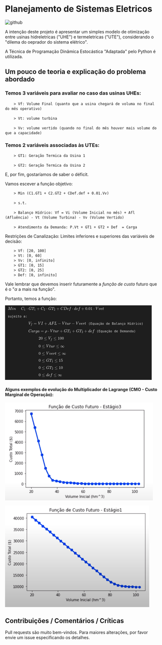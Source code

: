 # Planejamento de Sistemas Eletricos

![github](https://media.giphy.com/media/2surg4h1puFna/giphy-downsized.gif)

A intenção deste projeto é apresentar um simples modelo de otimização entre usinas hidreletricas ("UHE") e termeletricas ("UTE"), considerando o "dilema do oeprador do sistema elétrico".

A Técnica de Programação Dinâmica Estocástica "Adaptada" pelo Python é utilizada.

## Um pouco de teoria e explicação do problema abordado

### Temos 3 variáveis para avaliar no caso das usinas UHEs:

        > Vf: Volume Final (quanto que a usina chegará de voluma no final do mês operativo)

        > Vt: volume turbina

        > Vv: volume vertido (quando no final do mês houver mais volume do que a capacidade)

### Temos 2 variáveis associadas às UTEs:

        > GT1: Geração Termica da Usina 1

        > GT2: Geração Termica da Usina 2

E, por fim, gostaríamos de saber o déficit.

Vamos escever a função objetivo:

        > Min (C1.GT1 + C2.GT2 + CDef.def + 0.01.Vv)

        > s.t.

        > Balanço Hídrico: Vf = Vi (Volume Inicial no mês) + Afl (Afluência) - Vt (Volume Turbina) - Vv (Volume Vertido)

        > Atendimento da Demanda: P.Vt + GT1 + GT2 + Def  = Carga

Restrições de Canalização: Limites inferiores e superiores das variáveis de decisão:

        > Vf: [20, 100]
        > Vt: [0, 60]
        > Vv: [0, infinito]    
        > GT1: [0, 15]
        > GT2: [0, 25]
        > Def: [0, infinito]
        
Vale lembrar que devemos inserir futuramente a  *função de custo*  futuro que é o "$\alpha$ a mais na função". 

Portanto, temos a função:

![equacao 1](https://github.com/petterpaulm/Sistemas_Eletricos/blob/master/pictures/funcao_objetivo_print.png?raw=true)

#### Alguns exemplos de evolução do Multiplicador de Lagrange (CMO - Custo Marginal de Operação):

![grafico 1](https://github.com/petterpaulm/Sistemas_Eletricos/blob/master/pictures/grafico_estagio_1.png?raw=true)

![grafico 2](https://github.com/petterpaulm/Sistemas_Eletricos/blob/master/pictures/grafico_estagio_2.png?raw=true)

## Contribuições / Comentários / Críticas
Pull requests são muito bem-vindos. 
Para maiores alterações, por favor envie um issue especificando os detalhes.
